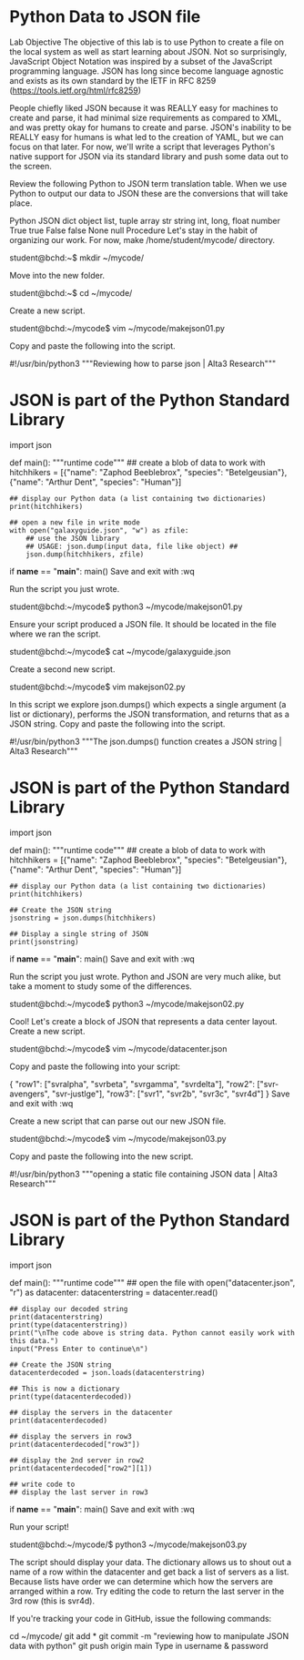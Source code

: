 # Python Data to JSON file
Lab Objective
The objective of this lab is to use Python to create a file on the local system as well as start learning about JSON. Not so surprisingly, JavaScript Object Notation was inspired by a subset of the JavaScript programming language. JSON has long since become language agnostic and exists as its own standard by the IETF in RFC 8259 (https://tools.ietf.org/html/rfc8259)

People chiefly liked JSON because it was REALLY easy for machines to create and parse, it had minimal size requirements as compared to XML, and was pretty okay for humans to create and parse. JSON's inability to be REALLY easy for humans is what led to the creation of YAML, but we can focus on that later. For now, we'll write a script that leverages Python's native support for JSON via its standard library and push some data out to the screen.

Review the following Python to JSON term translation table. When we use Python to output our data to JSON these are the conversions that will take place.

Python	JSON
dict	object
list, tuple	array
str	string
int, long, float	number
True	true
False	false
None	null
Procedure
Let's stay in the habit of organizing our work. For now, make /home/student/mycode/ directory.

student@bchd:~$ mkdir ~/mycode/

Move into the new folder.

student@bchd:~$ cd ~/mycode/

Create a new script.

student@bchd:~/mycode$ vim ~/mycode/makejson01.py

Copy and paste the following into the script.


#!/usr/bin/python3
"""Reviewing how to parse json | Alta3 Research"""

# JSON is part of the Python Standard Library
import json

def main():
    """runtime code"""
    ## create a blob of data to work with
    hitchhikers = [{"name": "Zaphod Beeblebrox", "species": "Betelgeusian"},
      {"name": "Arthur Dent", "species": "Human"}]

    ## display our Python data (a list containing two dictionaries)
    print(hitchhikers)

    ## open a new file in write mode
    with open("galaxyguide.json", "w") as zfile:
        ## use the JSON library
        ## USAGE: json.dump(input data, file like object) ##
        json.dump(hitchhikers, zfile)

if __name__ == "__main__":
    main()
Save and exit with :wq

Run the script you just wrote.

student@bchd:~/mycode$ python3 ~/mycode/makejson01.py

Ensure your script produced a JSON file. It should be located in the file where we ran the script.

student@bchd:~/mycode$ cat ~/mycode/galaxyguide.json

Create a second new script.

student@bchd:~/mycode$ vim makejson02.py

In this script we explore json.dumps() which expects a single argument (a list or dictionary), performs the JSON transformation, and returns that as a JSON string. Copy and paste the following into the script.


#!/usr/bin/python3
"""The json.dumps() function creates a JSON string | Alta3 Research"""

# JSON is part of the Python Standard Library
import json

def main():
    """runtime code"""
    ## create a blob of data to work with
    hitchhikers = [{"name": "Zaphod Beeblebrox", "species": "Betelgeusian"},
      {"name": "Arthur Dent", "species": "Human"}]

    ## display our Python data (a list containing two dictionaries)
    print(hitchhikers)

    ## Create the JSON string
    jsonstring = json.dumps(hitchhikers)

    ## Display a single string of JSON
    print(jsonstring)

if __name__ == "__main__":
    main()
Save and exit with :wq

Run the script you just wrote. Python and JSON are very much alike, but take a moment to study some of the differences.

student@bchd:~/mycode$ python3 ~/mycode/makejson02.py

Cool! Let's create a block of JSON that represents a data center layout. Create a new script.

student@bchd:~/mycode$ vim ~/mycode/datacenter.json

Copy and paste the following into your script:


{
    "row1": ["svralpha", "svrbeta", "svrgamma", "svrdelta"],
    "row2": ["svr-avengers", "svr-justlge"],
    "row3": ["svr1", "svr2b", "svr3c", "svr4d"]
}
Save and exit with :wq

Create a new script that can parse out our new JSON file.

student@bchd:~/mycode$ vim ~/mycode/makejson03.py

Copy and paste the following into the new script.


#!/usr/bin/python3
"""opening a static file containing JSON data | Alta3 Research"""

# JSON is part of the Python Standard Library
import json

def main():
    """runtime code"""
    ## open the file
    with open("datacenter.json", "r") as datacenter:
        datacenterstring = datacenter.read()

    ## display our decoded string
    print(datacenterstring)
    print(type(datacenterstring))           
    print("\nThe code above is string data. Python cannot easily work with this data.")
    input("Press Enter to continue\n")            

    ## Create the JSON string
    datacenterdecoded = json.loads(datacenterstring)

    ## This is now a dictionary
    print(type(datacenterdecoded))

    ## display the servers in the datacenter
    print(datacenterdecoded)

    ## display the servers in row3
    print(datacenterdecoded["row3"])

    ## display the 2nd server in row2
    print(datacenterdecoded["row2"][1])

    ## write code to
    ## display the last server in row3

if __name__ == "__main__":
    main()
Save and exit with :wq

Run your script!

student@bchd:~/mycode/$ python3 ~/mycode/makejson03.py

The script should display your data. The dictionary allows us to shout out a name of a row within the datacenter and get back a list of servers as a list. Because lists have order we can determine which how the servers are arranged within a row. Try editing the code to return the last server in the 3rd row (this is svr4d).

If you're tracking your code in GitHub, issue the following commands:

cd ~/mycode/
git add *
git commit -m "reviewing how to manipulate JSON data with python"
git push origin main
Type in username & password
